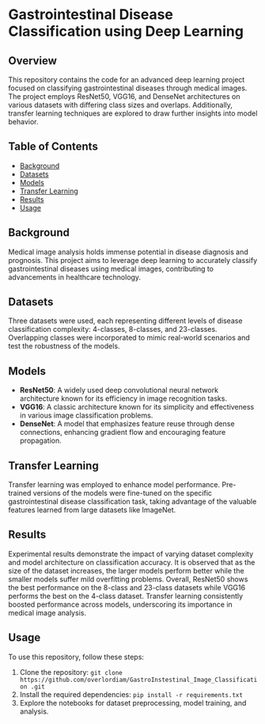 # Gastrointestinal Disease Classification using Deep Learning
## Overview

This repository contains the code for an advanced deep learning project focused on classifying gastrointestinal diseases through medical images. The project employs ResNet50, VGG16, and DenseNet architectures on various datasets with differing class sizes and overlaps. Additionally, transfer learning techniques are explored to draw further insights into model behavior.

## Table of Contents

- [Background](#background)
- [Datasets](#datasets)
- [Models](#models)
- [Transfer Learning](#transfer-learning)
- [Results](#results)
- [Usage](#usage)

## Background

Medical image analysis holds immense potential in disease diagnosis and prognosis. This project aims to leverage deep learning to accurately classify gastrointestinal diseases using medical images, contributing to advancements in healthcare technology.

## Datasets

Three datasets were used, each representing different levels of disease classification complexity: 4-classes, 8-classes, and 23-classes. Overlapping classes were incorporated to mimic real-world scenarios and test the robustness of the models.

## Models

- **ResNet50**: A widely used deep convolutional neural network architecture known for its efficiency in image recognition tasks.
- **VGG16**: A classic architecture known for its simplicity and effectiveness in various image classification problems.
- **DenseNet**: A model that emphasizes feature reuse through dense connections, enhancing gradient flow and encouraging feature propagation.

## Transfer Learning

Transfer learning was employed to enhance model performance. Pre-trained versions of the models were fine-tuned on the specific gastrointestinal disease classification task, taking advantage of the valuable features learned from large datasets like ImageNet.

## Results

Experimental results demonstrate the impact of varying dataset complexity and model architecture on classification accuracy. It is observed that as the size of the dataset increases, the larger models perform better while the smaller models suffer mild overfitting problems. Overall, ResNet50 shows the best performance on the 8-class and 23-class datasets while VGG16 performs the best on the 4-class dataset. Transfer learning consistently boosted performance across models, underscoring its importance in medical image analysis.

## Usage

To use this repository, follow these steps:

1. Clone the repository: `git clone https://github.com/overlordiam/GastroInstestinal_Image_Classification .git`
2. Install the required dependencies: `pip install -r requirements.txt`
3. Explore the notebooks for dataset preprocessing, model training, and analysis.
